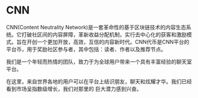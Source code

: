 # CNN

CNN(Content Neutrality Network)是一套革命性的基于区块链技术的内容生态系统。它打破社区间的内容屏障，革新收益分配机制，实行去中心化的获客和激励模式。旨在开创一个更加开放，高效，互信的内容新时代。CNN代币是CNN平台的平台币，用于奖励社区参与者，其中包括：读者、作者以及推荐节点。

我们是一个年轻而热情的团队，致力于为全球用户带来一个具有丰富经验的聊天室平台。

在这里，来自世界各地的用户可以在平台上结识朋友，聊天和炫耀才华。我们已经看到市场呈指数级增长，我们对那里的
巨大潜力感到兴奋。
